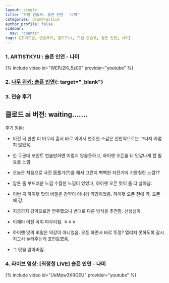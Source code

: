 ```yaml
---
layout: single
title: "드럼 연습곡: 슬픈 인연 - 나미"
categories: drumPractice
author_profile: false
sidebar:
  nav: "counts"
tags: [취미드럼, 연습후기, 클로드ai, 드럼 연습곡, 슬픈 인연, 나미]
---
```


### 1. ARTISTKYU : 슬픈 인연 - 나미

{% include video id="WEPJ2KL5z00" provider="youtube" %}


### 2. [나무 위키: 슬픈 인연](https://namu.wiki/w/%EC%8A%AC%ED%94%88%20%EC%9D%B8%EC%97%B0){: target="_blank"}

### 3. 연습 후기

클로드 ai 버전: waiting.......
---
후기 원본: 
- 이전 곡 한번 더 마무리 흠서 바로 이어서 연주한 소감은 전반적으로는 그다지 어렵지 않았음.
- 한 두군데 포인트 연습만하면 어렵지 않을듯하고, 하이햇 오픈을 더 맛깔나게 할 필요를 느낌.

- 오늘은 처음으로 사전 몸풀기(?)를 해서 그런지 뻑뻑한 자전거에 기름칠한 느낌??
- 암튼 좀 부드러운 느낌 수월한 느낌이 있었고, 하이햇 오픈 맛이 좀 더 살아남.

- 이번 곡 하이햇 맛의 비밀은 강약이 아니라 약강이었음. 하이햇 오픈 전에 약, 오픈에 강.
- 지금까지 강약으로만 연주했으니 반대로 다른 방식을 추천함. 선생님이.
- 이제야 이전 곡이 마무리됨. ㅎㅎㅎ

- 하이햇 맛의 비밀은 약강이 아니었음. 오픈 하면서 바로 뚜껑? 열리지 못하도록 잠시 지그시 눌러주는게 포인트였음.
- 그 맛을 알아버림.

### 4. 라이브 영상: [최정철 LIVE] 슬픈 인연 - 나미

{% include video id="UeMpw3XRGEU" provider="youtube" %}
